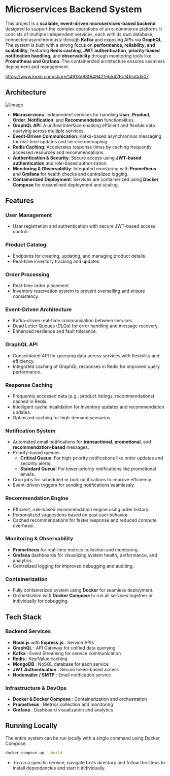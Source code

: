 # Microservices Backend System

This project is a **scalable, event-driven microservices-based backend** designed to support the complex operations of an e-commerce platform. It consists of multiple independent services, each with its own database, connected asynchronously through **Kafka** and exposing APIs via **GraphQL**. The system is built with a strong focus on **performance, reliability, and scalability**, featuring **Redis caching**, **JWT authentication**, **priority-based notification handling**, and **observability** through monitoring tools like **Prometheus and Grafana**. The containerized architecture ensures seamless deployment and management.

https://www.loom.com/share/14913d88f649421eb5426c14fea0d507

## Architecture

![image](https://github.com/user-attachments/assets/ef19a193-48dc-4671-81e4-6059af439da3)


- **Microservices**: Independent services for handling **User**, **Product**, **Order**, **Notification**, and **Recommendation** functionalities.
- **GraphQL API**: A unified interface enabling efficient and flexible data querying across multiple services.
- **Event-Driven Communication**: Kafka-based asynchronous messaging for real-time updates and service decoupling.
- **Redis Caching**: Accelerates response times by caching frequently accessed resources and recommendations.
- **Authentication & Security**: Secure access using **JWT-based authentication** and role-based authorization.
- **Monitoring & Observability**: Integrated monitoring with **Prometheus** and **Grafana** for health checks and centralized logging.
- **Containerized Deployment**: Services are containerized using **Docker Compose** for streamlined deployment and scaling.

## Features

### **User Management**
- User registration and authentication with secure JWT-based access control.

### **Product Catalog**
- Endpoints for creating, updating, and managing product details.
- Real-time inventory tracking and updates.

### **Order Processing**
- Real-time order placement.
- Inventory reservation system to prevent overselling and ensure consistency.

### **Event-Driven Architecture**
- Kafka-driven real-time communication between services.
- Dead Letter Queues (DLQs) for error handling and message recovery.
- Enhanced resilience and fault tolerance.

### **GraphQL API**
- Consolidated API for querying data across services with flexibility and efficiency.
- Integrated caching of GraphQL responses in Redis for improved query performance.

### **Response Caching**
- Frequently accessed data (e.g., product listings, recommendations) cached in Redis.
- Intelligent cache invalidation for inventory updates and recommendation updates.
- Optimized caching for high-demand scenarios.

### **Notification System**
- Automated email notifications for **transactional**, **promotional**, and **recommendation-based** messages.
- Priority-based queues:
  - **Critical Queue**: For high-priority notifications like order updates and security alerts.
  - **Standard Queue**: For lower-priority notifications like promotional emails.
- Cron jobs for scheduled or bulk notifications to improve efficiency.
- Event-driven triggers for sending notifications seamlessly.

### **Recommendation Engine**
- Efficient, rule-based recommendation engine using order history.
- Personalized suggestions based on past user behavior.
- Cached recommendations for faster response and reduced compute overhead.

### **Monitoring & Observability**
- **Prometheus** for real-time metrics collection and monitoring.
- **Grafana** dashboards for visualizing system health, performance, and analytics.
- Centralized logging for improved debugging and auditing.

### **Containerization**
- Fully containerized system using **Docker** for seamless deployment.
- Orchestration with **Docker Compose** to run all services together or individually for debugging.

## Tech Stack

### **Backend Services**
- **Node.js** with **Express.js** : Service APIs
- **GraphQL** : API Gateway for unified data querying
- **Kafka** : Event Streaming for service communication
- **Redis** : Key/Value caching 
- **MongoDB** : NoSQL database for each service
- **JWT Authentication** : Secure token-based access
- **Nodemailer / SMTP** : Email notification service

### **Infrastructure & DevOps**
- **Docker & Docker Compose** : Containerization and orchestration
- **Prometheus** : Metrics collection and monitoring
- **Grafana** : Dashboard visualization and analytics

## Running Locally
The entire system can be run locally with a single command using Docker Compose.
```bash
docker-compose up --build
```
- To run a specific service, navigate to its directory and follow the steps to install dependencies and start it individually.
